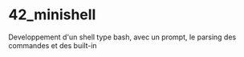 # 42_minishell
Developpement d'un shell type bash, avec un prompt, le parsing des commandes et des built-in
